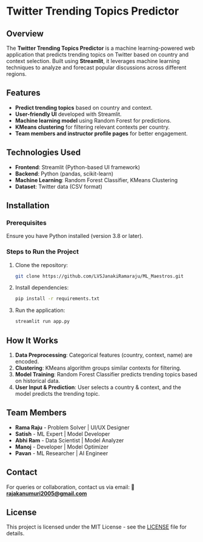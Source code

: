 # Twitter Trending Topics Predictor

## Overview
The **Twitter Trending Topics Predictor** is a machine learning-powered web application that predicts trending topics on Twitter based on country and context selection. Built using **Streamlit**, it leverages machine learning techniques to analyze and forecast popular discussions across different regions.

## Features
- **Predict trending topics** based on country and context.
- **User-friendly UI** developed with Streamlit.
- **Machine learning model** using Random Forest for predictions.
- **KMeans clustering** for filtering relevant contexts per country.
- **Team members and instructor profile pages** for better engagement.

## Technologies Used
- **Frontend**: Streamlit (Python-based UI framework)
- **Backend**: Python (pandas, scikit-learn)
- **Machine Learning**: Random Forest Classifier, KMeans Clustering
- **Dataset**: Twitter data (CSV format)

## Installation
### Prerequisites
Ensure you have Python installed (version 3.8 or later).

### Steps to Run the Project
1. Clone the repository:
   ```bash
   git clone https://github.com/LVSJanakiRamaraju/ML_Maestros.git
   ```
2. Install dependencies:
   ```bash
   pip install -r requirements.txt
   ```
3. Run the application:
   ```bash
   streamlit run app.py
   ```

## How It Works
1. **Data Preprocessing**: Categorical features (country, context, name) are encoded.
2. **Clustering**: KMeans algorithm groups similar contexts for filtering.
3. **Model Training**: Random Forest Classifier predicts trending topics based on historical data.
4. **User Input & Prediction**: User selects a country & context, and the model predicts the trending topic.

## Team Members
- **Rama Raju** - Problem Solver | UI/UX Designer
- **Satish** - ML Expert | Model Developer
- **Abhi Ram** - Data Scientist | Model Analyzer
- **Manoj** - Developer | Model Optimizer
- **Pavan** - ML Researcher | AI Engineer

## Contact
For queries or collaboration, contact us via email:
📧 **rajakanumuri2005@gmail.com**

## License
This project is licensed under the MIT License - see the [LICENSE](LICENSE) file for details.
